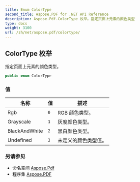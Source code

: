 ```yaml
---
title: Enum ColorType
second_title: Aspose.PDF for .NET API Reference
description: Aspose.Pdf.ColorType 枚举。指定页面上元素的颜色类型
type: docs
weight: 3100
url: /zh/net/aspose.pdf/colortype/
---
```

## ColorType 枚举

指定页面上元素的颜色类型。

```csharp
public enum ColorType
```

### 值

| 名称 | 值 | 描述 |
| --- | --- | --- |
| Rgb | `0` | RGB 颜色类型。 |
| Grayscale | `1` | 灰度颜色类型。 |
| BlackAndWhite | `2` | 黑白颜色类型。 |
| Undefined | `3` | 未定义的颜色类型值。 |

### 另请参见

* 命名空间 [Aspose.Pdf](../../aspose.pdf/)
* 程序集 [Aspose.PDF](../../)